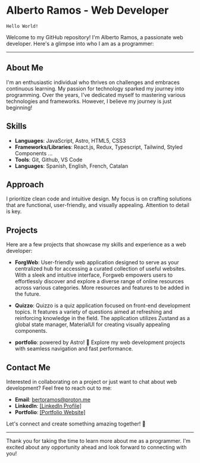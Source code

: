 # Alberto Ramos - Web Developer

``Hello World!``

Welcome to my GitHub repository! I'm Alberto Ramos, a passionate web developer. Here's a glimpse into who I am as a programmer:

---

## About Me

I'm an enthusiastic individual who thrives on challenges and embraces continuous learning. My passion for technology sparked my journey into programming. Over the years, I've dedicated myself to mastering various technologies and frameworks. However, I believe my journey is just beginning!

## Skills

- **Languages**: JavaScript, Astro, HTML5, CSS3
- **Frameworks/Libraries**: React.js, Redux, Typescript, Tailwind, Styled Components ... 
- **Tools**: Git, Github, VS Code
- **Languages**: Spanish, English, French, Catalan

## Approach

I prioritize clean code and intuitive design. My focus is on crafting solutions that are functional, user-friendly, and visually appealing. Attention to detail is key.

## Projects

Here are a few projects that showcase my skills and experience as a web developer:

- **ForgWeb**: User-friendly web application designed to serve as your centralized hub for accessing a curated collection of useful websites. With a sleek and intuitive interface, Forgweb empowers users to effortlessly discover and explore a diverse range of online resources across various categories. More resources and features to be added in the future.
  
- **Quizzo**: Quizzo is a quiz application focused on front-end development topics. It features a variety of questions aimed at refreshing and reinforcing knowledge in the field. The application utilizes Zustand as a global state manager, MaterialUI for creating visually appealing components.

- **portfolio**: powered by Astro! 🚀 Explore my web development projects with seamless navigation and fast performance.

## Contact Me


Interested in collaborating on a project or just want to chat about web development? Feel free to reach out to me:

- **Email**: bertoramos@proton.me
- **LinkedIn**: [[LinkedIn Profile]](https://www.linkedin.com/in/alberto-ramos-munoz-372000105/)
- **Portfolio**: [[Portfolio Website]
](https://alberto-ramos-webdev.netlify.app/)

Let's connect and create something amazing together! 🚀

---

Thank you for taking the time to learn more about me as a programmer. I'm excited about any opportunity ahead and look forward to connecting with you!
